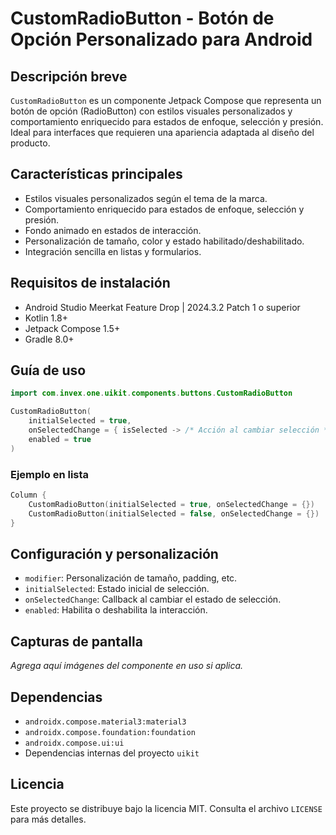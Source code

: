 # CustomRadioButton - Botón de Opción Personalizado para Android

## Descripción breve
`CustomRadioButton` es un componente Jetpack Compose que representa un botón de opción (RadioButton) con estilos visuales personalizados y comportamiento enriquecido para estados de enfoque, selección y presión. Ideal para interfaces que requieren una apariencia adaptada al diseño del producto.

## Características principales
- Estilos visuales personalizados según el tema de la marca.
- Comportamiento enriquecido para estados de enfoque, selección y presión.
- Fondo animado en estados de interacción.
- Personalización de tamaño, color y estado habilitado/deshabilitado.
- Integración sencilla en listas y formularios.

## Requisitos de instalación
- Android Studio Meerkat Feature Drop | 2024.3.2 Patch 1 o superior
- Kotlin 1.8+
- Jetpack Compose 1.5+
- Gradle 8.0+

## Guía de uso

```kotlin
import com.invex.one.uikit.components.buttons.CustomRadioButton

CustomRadioButton(
    initialSelected = true,
    onSelectedChange = { isSelected -> /* Acción al cambiar selección */ },
    enabled = true
)
```

### Ejemplo en lista
```kotlin
Column {
    CustomRadioButton(initialSelected = true, onSelectedChange = {})
    CustomRadioButton(initialSelected = false, onSelectedChange = {})
}
```

## Configuración y personalización
- `modifier`: Personalización de tamaño, padding, etc.
- `initialSelected`: Estado inicial de selección.
- `onSelectedChange`: Callback al cambiar el estado de selección.
- `enabled`: Habilita o deshabilita la interacción.

## Capturas de pantalla
_Agrega aquí imágenes del componente en uso si aplica._

## Dependencias
- `androidx.compose.material3:material3`
- `androidx.compose.foundation:foundation`
- `androidx.compose.ui:ui`
- Dependencias internas del proyecto `uikit`

## Licencia
Este proyecto se distribuye bajo la licencia MIT. Consulta el archivo `LICENSE` para más detalles.

